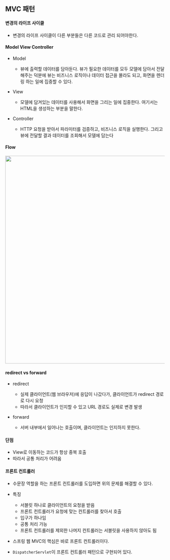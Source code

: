 ## MVC 패턴
#### 변경의 라이프 사이클
- 변경의 라이프 사이클이 다른 부분들은 다른 코드로 관리 되어야한다.

#### Model View Controller
- Model
    -  뷰에 출력할 데이터를 담아둔다. 뷰가 필요한 데이터를 모두 모델에 담아서 전달해주는 덕분에 뷰는
       비즈니스 로직이나 데이터 접근을 몰라도 되고, 화면을 렌더링 하는 일에 집중할 수 있다.
       
- View
    - 모델에 담겨있는 데이터를 사용해서 화면을 그리는 일에 집중한다. 여기서는 HTML을 생성하는 부분을
      말한다.
      
- Controller
    - HTTP 요청을 받아서 파라미터를 검증하고, 비즈니스 로직을 실행한다. 그리고 뷰에 전달할 결과
      데이터를 조회해서 모델에 담는다
      

#### Flow

<img width="656" src="https://user-images.githubusercontent.com/60383031/113506408-b1b8de00-957f-11eb-9c6f-24cd96e8dbff.png">

#### redirect vs forward
- redirect
    - 실제 클라이언트(웹 브라우저)에 응답이 나갔다가, 클라이언트가 redirect 경로로 다시 요청
    - 따라서 클라이언트가 인지할 수 있고 URL 경로도 실제로 변경 발생
    
- forward
    - 서버 내부에서 일어나는 호출이며, 클라이언트는 인지하지 못한다.
    
#### 단점
- View로 이동하는 코드가 항상 중복 호출
- 따라서 공통 처리가 어려움

#### 프론트 컨트롤러
- 수문장 역할을 하는 프론트 컨트롤러를 도입하면 위의 문제를 해결할 수 있다.
- 특징
    - 서블릿 하나로 클라이언트의 요청을 받음
    - 프론트 컨트롤러가 요청에 맞는 컨트롤러를 찾아서 호출
    - 입구가 하나임
    - 공통 처리 가능
    - 프론트 컨트롤러를 제외한 나머지 컨트롤러는 서블릿을 사용하지 않아도 됨
    
- 스프링 웹 MVC의 핵심은 바로 프론트 컨트롤러이다.
- `DispatcherServlet`이 프론트 컨트롤러 패턴으로 구현되어 있다.

